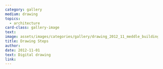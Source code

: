 ```yaml
---
category: gallery
medium: drawing
topics:
  - architecture
card-class: gallery-image
text:
image: assets/images/categories/gallery/drawing_2012_11_meddle_building_drawing_steps.jpg
title: Drawing Steps
author:
date: 2012-11-01
text: Digital drawing
link:
---
```

